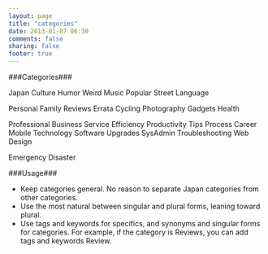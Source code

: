 ```yaml
---
layout: page
title: "categories"
date: 2013-01-07 06:30
comments: false
sharing: false
footer: true
---
```


###Categories###

Japan
Culture
Humor
Weird
Music
Popular
Street
Language

Personal
Family
Reviews
Errata
Cycling
Photography
Gadgets
Health

Professional
Business
Service
Efficiency
Productivity
Tips
Process
Career
Mobile
Technology
Software
Upgrades
SysAdmin
Troubleshooting
Web
Design

Emergency
Disaster

###Usage###

* Keep categories general. No reason to separate Japan categories from other categories.
* Use the most natural between singular and plural forms, leaning toward plural. 
* Use tags and keywords for specifics, and synonyms and singular forms for categories. For example, if the category is Reviews, you can add tags and keywords Review. 

